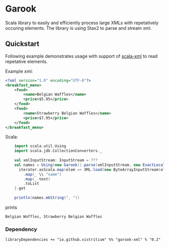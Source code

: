 # Garook
Scala library to easily and efficiently process large XMLs with repetatively occuring elements.
The library is using Stax2 to parse and stream xml.

## Quickstart

Following example demonstrates usage with support of [scala-xml](https://github.com/scala/scala-xml) to read repetative elements.

Example xml:
```xml
<?xml version="1.0" encoding="UTF-8"?>
<breakfast_menu>
    <food>
        <name>Belgian Waffles</name>
        <price>$5.95</price>
    </food>
    <food>
        <name>Strawberry Belgian Waffles</name>
        <price>$7.95</price>
    </food>
</breakfast_menu>
```
Scala:
```scala
    import scala.util.Using
    import scala.jdk.CollectionConverters._
    
    val xmlInputStream: InputStream = ???
    val names = Using(new Garook().parse(xmlInputStream, new ExactLocalPathMatcher("breakfast_menu.food"))) { iterator =>
      iterator.asScala.map(elem => XML.load(new ByteArrayInputStream(elem)))
        .map(_ \\ "name")
        .map(_.text)
        .toList
    }.get
    
    println(names.mkString(", "))

```

prints
```
Belgian Waffles, Strawberry Belgian Waffles
```
### Dependency
```
libraryDependencies += "io.github.vistritium" %% "garook-xml" % "0.2"
```
